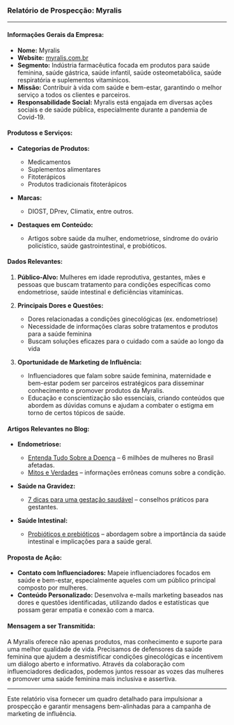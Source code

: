 ### Relatório de Prospecção: Myralis

---

#### **Informações Gerais da Empresa:**
- **Nome:** Myralis
- **Website:** [myralis.com.br](http://www.myralis.com.br)
- **Segmento:** Indústria farmacêutica focada em produtos para saúde feminina, saúde gástrica, saúde infantil, saúde osteometabólica, saúde respiratória e suplementos vitamínicos.
- **Missão:** Contribuir à vida com saúde e bem-estar, garantindo o melhor serviço a todos os clientes e parceiros.
- **Responsabilidade Social:** Myralis está engajada em diversas ações sociais e de saúde pública, especialmente durante a pandemia de Covid-19.

#### **Produtoss e Serviços:**
- **Categorias de Produtos:**
  - Medicamentos
  - Suplementos alimentares
  - Fitoterápicos
  - Produtos tradicionais fitoterápicos

- **Marcas:**
  - DIOST, DPrev, Climatix, entre outros.

- **Destaques em Conteúdo:**
  - Artigos sobre saúde da mulher, endometriose, síndrome do ovário policístico, saúde gastrointestinal, e probióticos.

#### **Dados Relevantes:**
1. **Público-Alvo:** Mulheres em idade reprodutiva, gestantes, mães e pessoas que buscam tratamento para condições específicas como endometriose, saúde intestinal e deficiências vitamínicas.
2. **Principais Dores e Questões:**
   - Dores relacionadas a condições ginecológicas (ex. endometriose)
   - Necessidade de informações claras sobre tratamentos e produtos para a saúde feminina
   - Buscam soluções eficazes para o cuidado com a saúde ao longo da vida

3. **Oportunidade de Marketing de Influência:**
   - Influenciadores que falam sobre saúde feminina, maternidade e bem-estar podem ser parceiros estratégicos para disseminar conhecimento e promover produtos da Myralis.
   - Educação e conscientização são essenciais, criando conteúdos que abordem as dúvidas comuns e ajudam a combater o estigma em torno de certos tópicos de saúde.

#### **Artigos Relevantes no Blog:**
- **Endometriose:** 
  - [Entenda Tudo Sobre a Doença](http://www.myralis.com.br/artigos/endometriose-entenda-tudo-sobre-a-doenca) – 6 milhões de mulheres no Brasil afetadas.
  - [Mitos e Verdades](http://www.myralis.com.br/artigos/endometriose-mitos-e-verdades-que-voce-precisa-conhecer) – informações errôneas comuns sobre a condição.

- **Saúde na Gravidez:**
  - [7 dicas para uma gestação saudável](http://www.myralis.com.br/artigos/7-dicas-para-uma-gestacao-saudavel) – conselhos práticos para gestantes.

- **Saúde Intestinal:**
  - [Probióticos e prebióticos](http://www.myralis.com.br/artigos/probioticos-e-prebioticos-o-que-sao-e-como-podem-nos-beneficiar) – abordagem sobre a importância da saúde intestinal e implicações para a saúde geral.

#### **Proposta de Ação:**
- **Contato com Influenciadores:** Mapeie influenciadores focados em saúde e bem-estar, especialmente aqueles com um público principal composto por mulheres.
- **Conteúdo Personalizado:** Desenvolva e-mails marketing baseados nas dores e questões identificadas, utilizando dados e estatísticas que possam gerar empatia e conexão com a marca.

#### **Mensagem a ser Transmitida:**
A Myralis oferece não apenas produtos, mas conhecimento e suporte para uma melhor qualidade de vida. Precisamos de defensores da saúde feminina que ajudem a desmistificar condições ginecológicas e incentivem um diálogo aberto e informativo. Através da colaboração com influenciadores dedicados, podemos juntos ressoar as vozes das mulheres e promover uma saúde feminina mais inclusiva e assertiva.

---

Este relatório visa fornecer um quadro detalhado para impulsionar a prospecção e garantir mensagens bem-alinhadas para a campanha de marketing de influência.